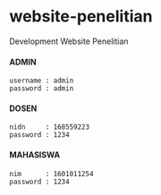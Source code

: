 # website-penelitian
Development Website Penelitian

#### ADMIN
    username : admin
    password : admin

#### DOSEN
    nidn     : 168559223
    password : 1234

#### MAHASISWA
    nim      : 1601011254
    password : 1234   